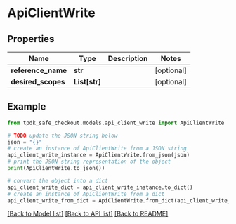 # ApiClientWrite



## Properties

Name | Type | Description | Notes
------------ | ------------- | ------------- | -------------
**reference_name** | **str** |  | [optional] 
**desired_scopes** | **List[str]** |  | [optional] 

## Example

```python
from tpdk_safe_checkout.models.api_client_write import ApiClientWrite

# TODO update the JSON string below
json = "{}"
# create an instance of ApiClientWrite from a JSON string
api_client_write_instance = ApiClientWrite.from_json(json)
# print the JSON string representation of the object
print(ApiClientWrite.to_json())

# convert the object into a dict
api_client_write_dict = api_client_write_instance.to_dict()
# create an instance of ApiClientWrite from a dict
api_client_write_from_dict = ApiClientWrite.from_dict(api_client_write_dict)
```
[[Back to Model list]](../README.md#documentation-for-models) [[Back to API list]](../README.md#documentation-for-api-endpoints) [[Back to README]](../README.md)


